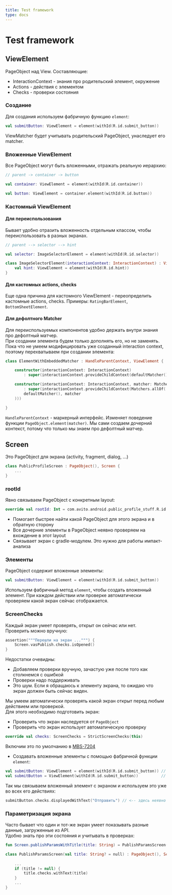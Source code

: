 ```yaml
---
title: Test framework
type: docs
---
```


# Test framework

## ViewElement

PageObject над View. Составляющие:

- InteractionContext - знания про родительский элемент, окружение
- Actions - действия с элементом
- Checks - проверки состояния

### Создание

Для создания используем фабричную функцию `element`:

```kotlin
val submitButton: ViewElement = element(withId(R.id.submit_button))
```

ViewMatcher будет учитывать родительский PageObject, унаследует его matcher.

### Вложенные ViewElement

Все PageObject могут быть вложенными, отражать реальную иерархию:

```kotlin
// parent -> container -> button

val container: ViewElement = element(withId(R.id.container))

val button: ViewElement = container.element(withId(R.id.button))
```

### Кастомный ViewElement

#### Для переиспользования

Бывает удобно отразить вложенность отдельным классом, чтобы переиспользовать в разных экранах.

```kotlin
// parent --> selector --> hint

val selector: ImageSelectorElement = element(withId(R.id.selector))

class ImageSelectorElement(interactionContext: InteractionContext) : ViewElement(interactionContext) {
    val hint: ViewElement = element(withId(R.id.hint))
}
```

#### Для кастомных actions, checks

Еще одна причина для кастомного ViewElement - переопределить кастомные actions, checks.
Примеры: `RatingBarElement`, `BottomSheetElement`.

#### Для дефолтного Matcher

Для переиспользуемых компонентов удобно держать внутри знания про дефолтный матчер.\
При создании элемента будем только дополнять его, но не заменять.\
Пока что не умеем модифицировать уже созданный interaction context, 
поэтому перехватываем при создании элемента:

```kotlin
class ElementWithEmbeddedMatcher : HandleParentContext, ViewElement {

    constructor(interactionContext: InteractionContext)
        : super(interactionContext.provideChildContext(defaultMatcher()))

    constructor(interactionContext: InteractionContext, matcher: Matcher<View>)
        : super(interactionContext.provideChildContext(Matchers.allOf(
        defaultMatcher(), matcher
    )))

}
```

`HandleParentContext` - маркерный интерфейс. 
Изменяет поведение функции `PageObject.element(matcher)`. 
Мы сами создаем дочерний контекст, потому что только мы знаем про дефолтный матчер.

## Screen

Это PageObject для экрана (activity, fragment, dialog, ...)

```kotlin
class PublicProfileScreen : PageObject(), Screen {
    ...
}
```

### rootId

Явно связываем PageObject с конкретным layout:

```kotlin
override val rootId: Int = com.avito.android.public_profile_stuff.R.id.public_profile_screen_root
```

- Помогает быстрее найти какой PageObject для этого экрана и в обратную сторону
- Все дочерние элементы в PageObject неявно проверяем на вхождение в этот layout
- Связывает экран с gradle-модулем. Это нужно для работы импакт-анализа

### Элементы

PageObject содержит вложенные элементы:

```kotlin
val submitButton: ViewElement = element(withId(R.id.submit_button))
```

Используем фабричный метод `element`, чтобы создать вложенный элемент.
При каждом действии или проверке автоматически проверяем какой экран сейчас отображается.

### ScreenChecks

Каждый экран умеет проверять, открыт он сейчас или нет.\
Проверить можно вручную:

```kotlin
assertion("""Перешли на экран ...""") {
    Screen.vasPublish.checks.isOpened()
}
```

Недостатки очевидны:

- Добавляем проверки вручную, зачастую уже после того как столкнемся с ошибкой
- Проверки надо поддерживать
- Это шум. Если я обращаюсь к элементу экрана, то ожидаю что экран должен быть сейчас виден.

Мы умеем автоматически проверять какой экран открыт перед любым действием или проверкой.\
Для этого необходимо подготовить экран:

- Проверить что экран наследуется от `PageObject`
- Проверить что экран использует автоматическую проверку

```kotlin
override val checks: ScreenChecks = StrictScreenChecks(this)
```

Включим это по умолчанию в [MBS-7204](http://links.k.avito.ru/MBS7204) 

- Создавать вложенные элементы с помощью фабричной функции `element`:

```kotlin
val submitButton: ViewElement = element(withId(R.id.submit_button)) // 👍
val submitButton = ViewElement(withId(R.id.submit_button))          // 👎 Legacy
```

Так мы связываем вложенный элемент с экраном и используем это уже во всех его действиях:

```kotlin
submitButton.checks.displayedWithText("Отправить") // <-- здесь неявно проверим что текущий экран открыт
```

### Параметризация экрана

Часто бывает что один и тот-же экран умеет показывать разные данные, загруженные из API.\
Удобно знать про эти состояния и учитывать в проверках:

```kotlin
fun Screen.publishParamsWithTitle(title: String) = PublishParamsScreen(title)

class PublishParamsScreen(val title: String? = null) : PageObject(), Screen {
    
    ...
    if (title != null) {
        title.checks.withText(title)
    }
    ...
}
```
